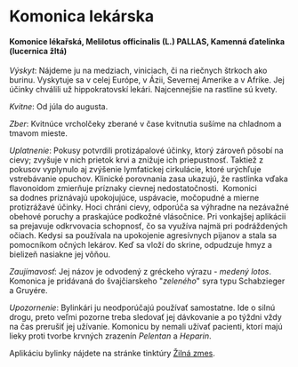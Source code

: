 Komonica lekárska
=================

#### Komonice lékařská, Melilotus officinalis (L.) PALLAS, Kamenná ďatelinka (lucernica žltá)

*Výskyt*: Nájdeme ju na medziach, viniciach, či na riečnych štrkoch ako burinu.
Vyskytuje sa v celej Európe, v Ázii, Severnej Amerike a v Afrike. Jej účinky
chválili už hippokratovskí lekári. Najcennejšie na rastline sú kvety.

*Kvitne*: Od júla do augusta.

*Zber*: Kvitnúce vrcholčeky zberané v čase kvitnutia sušíme na chladnom a tmavom
mieste.

*Uplatnenie*: Pokusy potvrdili protizápalové účinky, ktorý zároveň pôsobí na
cievy; zvyšuje v nich prietok krvi a znižuje ich priepustnosť. Taktiež z pokusov
vyplynulo aj zvýšenie lymfatickej cirkulácie, ktoré urýchľuje vstrebávanie
opuchov. Klinické porovnania zasa ukazujú, že rastlinka vďaka flavonoidom
zmierňuje príznaky cievnej nedostatočnosti.  Komonici sa dodnes priznávajú
upokojujúce, uspávacie, močopudné a mierne protizrážavé účinky. Hoci chráni
cievy, odporúča sa výhradne na nezávažné obehové poruchy a praskajúce podkožné
vlásočnice. Pri vonkajšej aplikácii sa prejavuje odkrvovacia schopnosť, čo sa
využíva najmä pri podráždených očiach. Kedysi sa používala na upokojenie
agresívnych pijanov a stala sa pomocníkom očných lekárov. Keď sa vloží do
skrine, odpudzuje hmyz a bielizeň nasiakne jej vôňou.

*Zaujímavosť*: Jej názov je odvodený z gréckeho výrazu - *medený lotos*.
Komonica je pridávaná do švajčiarskeho "*zeleného*" syra typu Schabzieger a
Gruyére.

*Upozornenie*: Bylinkári ju neodporúčajú používať samostatne. Ide o silnú drogu,
preto veľmi pozorne treba sledovať jej dávkovanie a po týždni vždy na čas
prerušiť jej užívanie. Komonicu by nemali užívať pacienti, ktorí majú lieky
proti tvorbe krvných zrazenín *Pelentan* a *Heparin*.

Aplikáciu bylinky nájdete na stránke tinktúry [Žilná
zmes](/tinktury/zilna-zmes).

